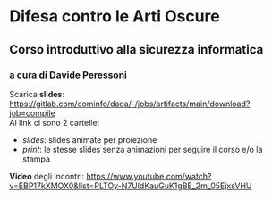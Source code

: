 # Difesa contro le Arti Oscure
## Corso introduttivo alla sicurezza informatica
### a cura di Davide Peressoni

Scarica **slides**: https://gitlab.com/cominfo/dada/-/jobs/artifacts/main/download?job=compile  
Al link ci sono 2 cartelle:
  * _slides_: slides animate per proiezione
  * _print_: le stesse slides senza animazioni per seguire il corso e/o la stampa

**Video** degli incontri: <https://www.youtube.com/watch?v=EBP17kXMOX0&list=PLTOy-N7UldKauGuK1gBE_2m_05EjxsVHU>
